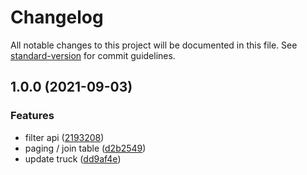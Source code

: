 # Changelog

All notable changes to this project will be documented in this file. See [standard-version](https://github.com/conventional-changelog/standard-version) for commit guidelines.

## 1.0.0 (2021-09-03)


### Features

* filter api ([2193208](https://git-codecommit.ap-southeast-1.amazonaws.com/v1/repos/cgl-op-service/commit/21932082826c7dc74d3f2bbda4482266d959b551))
* paging /  join table ([d2b2549](https://git-codecommit.ap-southeast-1.amazonaws.com/v1/repos/cgl-op-service/commit/d2b2549b2ba781f5d0fa1f5d34ee58daf7437d1b))
* update truck ([dd9af4e](https://git-codecommit.ap-southeast-1.amazonaws.com/v1/repos/cgl-op-service/commit/dd9af4eba7e33bf7b4fa23d37774d5cbfe965e9d))
